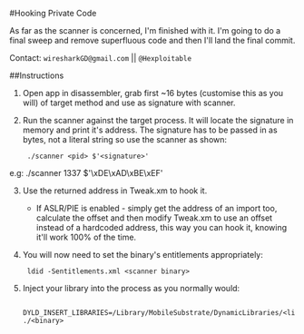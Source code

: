 #Hooking Private Code

As far as the scanner is concerned, I'm finished with it. I'm going to do a final sweep and remove superfluous code and then I'll land the final commit.

Contact: `wiresharkGD@gmail.com` || `@Hexploitable`

##Instructions

1. Open app in disassembler, grab first ~16 bytes (customise this as you will) of target method and use as signature with scanner.

2. Run the scanner against the target process. It will locate the signature in memory and print it's address. The signature has to be passed in as bytes, not a literal string so use the scanner as shown:

		./scanner <pid> $'<signature>'
e.g:
		./scanner 1337 $'\xDE\xAD\xBE\xEF'

3. Use the returned address in Tweak.xm to hook it.
	-	If ASLR/PIE is enabled - simply get the address of an import too, calculate the offset and then modify Tweak.xm to use an offset instead of a hardcoded address, this way you can hook it, knowing it'll work 100% of the time. 

4. You will now need to set the binary's entitlements appropriately:

		ldid -Sentitlements.xml <scanner binary>

5. Inject your library into the process as you normally would:

		DYLD_INSERT_LIBRARIES=/Library/MobileSubstrate/DynamicLibraries/<libName>.dylib ./<binary>
